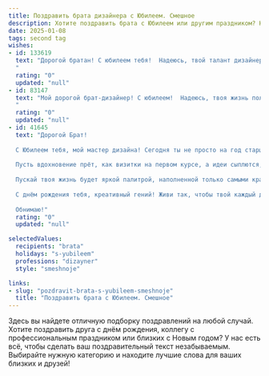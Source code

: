 ```yaml
---
title: Поздравить брата дизайнера с Юбилеем. Смешное
description: Хотите поздравить брата с Юбилеем или другим праздником? Наш ИИ создаст незабываемое поздравление, а вы обязательно выделитесь среди других.  
date: 2025-01-08
tags: second tag
wishes:
- id: 133619
  text: "Дорогой братан! С юбилеем тебя!  Надеюсь, твой талант дизайнера не иссякнет, и ты не будешь вечно мучиться поиском \"того самого\" шрифта. Пусть твоя жизнь будет яркой и красочной, как палитра с сотней оттенков радуги (и без кислотных цветов, конечно!).  Желаю тебе море вдохновения, миллион удачных проектов и чтобы клиенты платили вовремя!  С праздником, гений дизайна!
  "
  rating: "0"
  updated: "null"
- id: 83147
  text: "Мой дорогой брат-дизайнер! С юбилеем!  Надеюсь, твоя жизнь полна ярких красок, как палитра самого талантливого художника, а не серая, как неокрашенный блокнот дизайнера-лентяя (шутка, конечно!).  Пусть вдохновение бьет ключом, как фонтан из шампанского на твоем дне рождения, а клиенты  —  только  сверхприятные и щедрые.  Желаю тебе миллион креативных идей, море позитива и минимум правок от заказчиков!  С юбилеем, гений дизайна!
  "
  rating: "0"
  updated: "null"
- id: 41645
  text: "Дорогой Брат!
  
  С Юбилеем тебя, мой мастер дизайна! Сегодня ты не просто на год старше, но и на год мудрее, креативнее и с новыми шутками о цветах в интерьере! 🎨
  
  Пусть вдохновение прёт, как визитки на первом курсе, а идеи сыплются, как дизайнерские вакансии в кризис! Желаю, чтобы твои проекты были успешнее, чем поиски носков в стирке, а клиенты – терпеливее, чем ты, когда выбираешь между четырьмя оттенками серого. 😂
  
  Пускай твоя жизнь будет яркой палитрой, наполненной только самыми красивыми цветами, а повседневность – лишь одной большой новой идеей, которую ты сможешь реализовать с блеском!
  
  С днём рождения тебя, креативный гений! Живи так, чтобы твой каждый день был таким же вдохновляющим, как свежий эскиз на белом холсте!
  
  Обнимаю!"
  rating: "0"
  updated: "null"

selectedValues:
  recipients: "brata"
  holidays: "s-yubileem"
  professions: "dizayner"
  style: "smeshnoje"

links:
- slug: "pozdravit-brata-s-yubileem-smeshnoje"
  title: "Поздравить брата с Юбилеем. Смешное"
---
```


Здесь вы найдете отличную подборку поздравлений на любой случай.
Хотите поздравить друга с днём рождения, коллегу с профессиональным праздником или близких с Новым годом? У нас есть всё, чтобы сделать ваш поздравительный текст незабываемым. Выбирайте нужную категорию и находите лучшие слова для ваших близких и друзей!
